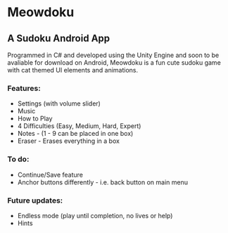 # Meowdoku
## A Sudoku Android App
Programmed in C# and developed using the Unity Engine and soon to be avaliable for download on Android, Meowdoku is a fun cute sudoku game with cat themed UI elements and animations. 

### Features:
- Settings (with volume slider)
- Music
- How to Play
- 4 Difficulties (Easy, Medium, Hard, Expert)
- Notes - (1 - 9 can be placed in one box)
- Eraser - Erases everything in a box

### To do:
- Continue/Save feature
- Anchor buttons differently - i.e. back button on main menu

### Future updates:
- Endless mode (play until completion, no lives or help)
- Hints
